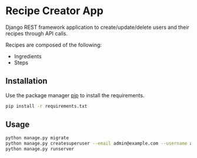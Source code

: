 # Recipe Creator App

Django REST framework application to create/update/delete users and their recipes through API calls.

Recipes are composed of the following:
- Ingredients
- Steps 

## Installation

Use the package manager [pip](https://pip.pypa.io/en/stable/) to install the requirements.

```bash
pip install -r requirements.txt

```

## Usage
```bash
python manage.py migrate
python manage.py createsuperuser --email admin@example.com --username admin
python manage.py runserver
```
